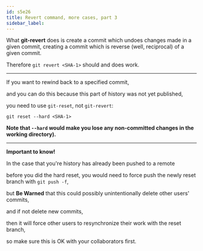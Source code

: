 ```yaml
---
id: s5e26
title: Revert command, more cases, part 3
sidebar_label:
---
```


What **git-revert** does is create a commit which undoes changes made in a
given commit, creating a commit which is reverse (well, reciprocal) of a given commit.

 Therefore `git revert <SHA-1>` should and does work.

---

If you want to rewind back to a specified commit,

and you can do this because this part of history was not yet published,

you need to use `git-reset`, not `git-revert`:

`git reset --hard <SHA-1>`

**Note that `--hard` would make you lose any non-committed changes in the working directory).**

---


**Important to know!**

In the case that you're history has already been pushed to a remote

before you did the hard reset,
you would need to force push the newly reset branch with `git push -f`,

but **Be Warned** that this could possibly unintentionally delete other users' commits,

 and if not delete new commits,

 then it will force other users to resynchronize their work with the reset branch,

 so make sure this is OK with your collaborators first.
